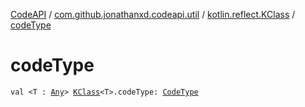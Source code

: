 [CodeAPI](../../index.md) / [com.github.jonathanxd.codeapi.util](../index.md) / [kotlin.reflect.KClass](index.md) / [codeType](.)

# codeType

`val <T : `[`Any`](https://kotlinlang.org/api/latest/jvm/stdlib/kotlin/-any/index.html)`> `[`KClass`](https://kotlinlang.org/api/latest/jvm/stdlib/kotlin.reflect/-k-class/index.html)`<T>.codeType: `[`CodeType`](../../com.github.jonathanxd.codeapi.type/-code-type/index.md)